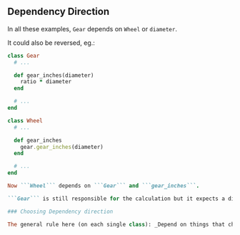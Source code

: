 ## Dependency Direction

In all these examples, ```Gear``` depends on ```Wheel``` or ```diameter```.

It could also be reversed, eg.:

```ruby
class Gear
  # ...

  def gear_inches(diameter)
    ratio * diameter
  end

  # ...
end

class Wheel
  # ...

  def gear_inches
    gear.gear_inches(diameter)
  end

  # ...
end

Now ```Wheel``` depends on ```Gear``` and ```gear_inches```.

```Gear``` is still responsible for the calculation but it expects a diameter argument to be passed in by the caller.

### Choosing Dependency direction

The general rule here (on each single class): _Depend on things that change less often than you do_
